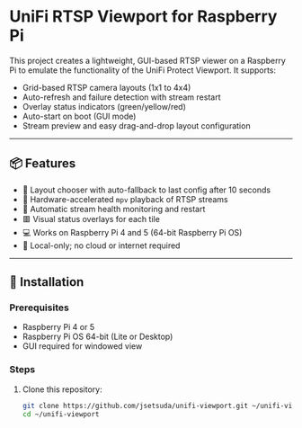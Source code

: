 # UniFi RTSP Viewport for Raspberry Pi

This project creates a lightweight, GUI-based RTSP viewer on a Raspberry Pi to emulate the functionality of the UniFi Protect Viewport. It supports:
- Grid-based RTSP camera layouts (1x1 to 4x4)
- Auto-refresh and failure detection with stream restart
- Overlay status indicators (green/yellow/red)
- Auto-start on boot (GUI mode)
- Stream preview and easy drag-and-drop layout configuration

---

## 📦 Features

- 🔧 Layout chooser with auto-fallback to last config after 10 seconds
- 🎥 Hardware-accelerated `mpv` playback of RTSP streams
- 🔁 Automatic stream health monitoring and restart
- 🟥 Visual status overlays for each tile
- 💻 Works on Raspberry Pi 4 and 5 (64-bit Raspberry Pi OS)
- 🔐 Local-only; no cloud or internet required

---

## 💾 Installation

### Prerequisites

- Raspberry Pi 4 or 5
- Raspberry Pi OS 64-bit (Lite or Desktop)
- GUI required for windowed view

### Steps

1. Clone this repository:
   ```bash
   git clone https://github.com/jsetsuda/unifi-viewport.git ~/unifi-viewport
   cd ~/unifi-viewport
